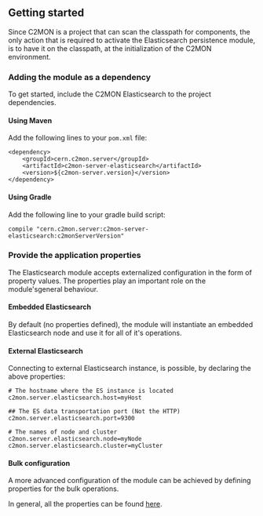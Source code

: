<a id="_elasticsearch_module_getting_started"></a>
## Getting started
Since C2MON is a project that can scan the classpath for components, the only action that is required to activate the Elasticsearch persistence module,
is to have it on the classpath, at the initialization of the C2MON environment.


### Adding the module as a dependency
To get started, include the C2MON Elasticsearch to the project dependencies.

#### Using Maven
Add the following lines to your ```pom.xml``` file:
```
<dependency>
    <groupId>cern.c2mon.server</groupId>
    <artifactId>c2mon-server-elasticsearch</artifactId>
    <version>${c2mon-server.version}</version>
</dependency>
```

#### Using Gradle
Add the following line to your gradle build script:
```
compile "cern.c2mon.server:c2mon-server-elasticsearch:c2monServerVersion"
```


### Provide the application properties
The Elasticsearch module accepts externalized configuration in the form of property values. The properties play an important role on the module'sgeneral behaviour.

#### Embedded Elasticsearch
By default (no properties defined), the module will instantiate an embedded Elasticsearch node and use it for all of it's operations.

#### External Elasticsearch
Connecting to external Elasticsearch instance, is possible, by declaring the above properties:
```
# The hostname where the ES instance is located
c2mon.server.elasticsearch.host=myHost

## The ES data transportation port (Not the HTTP)
c2mon.server.elasticsearch.port=9300

# The names of node and cluster
c2mon.server.elasticsearch.node=myNode
c2mon.server.elasticsearch.cluster=myCluster
```


#### Bulk configuration
A more advanced configuration of the module can be achieved by defining properties for the bulk operations.


In general, all the properties can be found [here](/appendices/modules/elasticsearch-module/properties-appendix.md).
